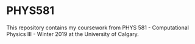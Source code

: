 # PHYS581

This repository contains my coursework from PHYS 581 - Computational Physics III - Winter 2019 at the University of Calgary.
